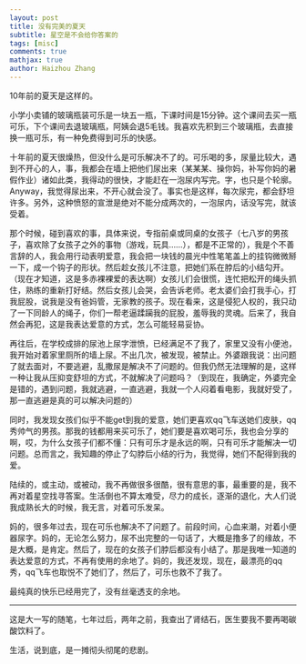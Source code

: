 ```yaml
---
layout: post
title: 没有完美的夏天
subtitle: 星空是不会给你答案的
tags: [misc]
comments: true
mathjax: true
author: Haizhou Zhang
---
```



10年前的夏天是这样的。

小学小卖铺的玻璃瓶装可乐是一块五一瓶，下课时间是15分钟。这个课间去买一瓶可乐，下个课间去退玻璃瓶，阿姨会退5毛钱。我喜欢先积到三个玻璃瓶，去直接换一瓶可乐，有一种免费得到可乐的快感。

十年前的夏天很燥热，但没什么是可乐解决不了的。可乐喝的多，尿量比较大，遇到不开心的人，事，我都会在墙上把他们尿出来（某某某、操你妈，补写你妈的暑假作业）诸如此类，我得动的很快，才能赶在一泡尿内写完。字，也只是个轮廓。Anyway，我觉得尿出来，不开心就会没了。事实也是这样，每次尿完，都会舒坦许多。另外，这种愤怒的宣泄是绝对不能分成两次的，一泡尿内，话没写完，就该受着。

那个时候，碰到喜欢的事，具体来说，专指前桌或同桌的女孩子（七八岁的男孩子，喜欢除了女孩子之外的事物（游戏，玩具……），都是不正常的），我是个不善言辞的人，我会用行动表明爱意，我会把一块钱的晨光中性笔笔盖上的挂钩微微掰一下，成一个钩子的形状。然后趁女孩儿不注意，把她们系在脖后的小结勾开。（现在才知道，这是多赤裸裸爱的表达啊）女孩儿们会很慌，连忙把松开的绳头抓住，熟练的重新打好结。然后女孩儿会哭，会告诉老师。老太婆们会打我手心，打我屁股，说我是没有爸妈管，无家教的孩子。现在看来，这是侵犯人权的，我只动了一下同龄人的绳子，你们一帮老逼蹂躏我的屁股，羞辱我的灵魂。后来了，我自然会再犯，这是我表达爱意的方式，怎么可能轻易妥协。

再往后，在学校成排的尿池上尿字泄愤，已经满足不了我了，家里又没有小便池，我开始对着家里厕所的墙上尿。不出几次，被发现，被禁止。外婆跟我说：出问题了就去面对，不要逃避，乱撒尿是解决不了问题的。但我仍然无法理解的是，这样一种让我从压抑变舒坦的方式，不就解决了问题吗？（到现在，我确定，外婆完全是错的，遇到问题，我就逃避，一直逃避，我就一个人闷着看电影，我就好受了，那一直逃避是真的可以解决问题的）

同时，我发现女孩们似乎不能get到我的爱意，她们更喜欢qq飞车送她们皮肤，qq秀帅气的男孩。那我的钱都用来买可乐了，她们要是喜欢喝可乐，我也会分享的啊，哎，为什么女孩子们都不懂：只有可乐才是永远的啊，只有可乐才能解决一切问题。总而言之，我知趣的停止了勾脖后小结的行为，我觉得，她们不配得到我的爱。

陆续的，或主动，或被动，我不再做很多很酷，很有意思的事，最重要的是，我不再对着星空找寻答案。生活倒也不算太难受，尽力的成长，逐渐的退化，大人们说我成熟长大的时候，我无言，对着可乐发呆。

妈的，很多年过去，现在可乐也解决不了问题了。前段时间，心血来潮，对着小便器尿字。妈的，无论怎么努力，尿不出完整的一句话了，大概是撸多了的缘故，不是大概，是肯定。然后了，现在的女孩子们脖后都没有小结了。那是我唯一知道的表达爱意的方式，不再有使用的余地了。妈的，我还发现，现在，最漂亮的qq秀，qq飞车也取悦不了她们了，然后了，可乐也救不了我了。

最纯真的快乐已经用完了，没有丝毫透支的余地。

----------------
这是大一写的随笔，七年过后，两年之前，我查出了肾结石，医生要我不要再喝碳酸饮料了。

生活，说到底，是一摊彻头彻尾的悲剧。